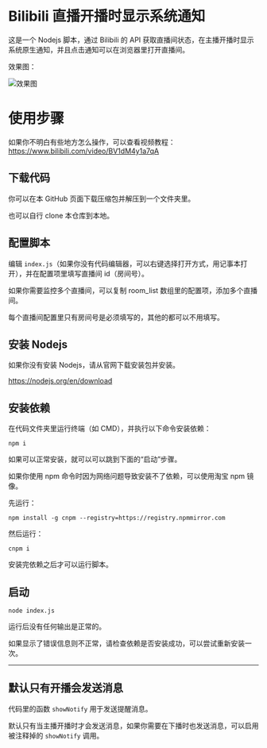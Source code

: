 # Bilibili 直播开播时显示系统通知

这是一个 Nodejs 脚本，通过 Bilibili 的 API 获取直播间状态，在主播开播时显示系统原生通知，并且点击通知可以在浏览器里打开直播间。

效果图：

![效果图](https://saber.love/f/20230609_232047.png)

# 使用步骤

如果你不明白有些地方怎么操作，可以查看视频教程：https://www.bilibili.com/video/BV1dM4y1a7qA

## 下载代码

你可以在本 GitHub 页面下载压缩包并解压到一个文件夹里。

也可以自行 clone 本仓库到本地。

## 配置脚本

编辑 `index.js`（如果你没有代码编辑器，可以右键选择打开方式，用记事本打开），并在配置项里填写直播间 id（房间号）。

如果你需要监控多个直播间，可以复制 room_list 数组里的配置项，添加多个直播间。

每个直播间配置里只有房间号是必须填写的，其他的都可以不用填写。

## 安装 Nodejs

如果你没有安装 Nodejs，请从官网下载安装包并安装。

https://nodejs.org/en/download

## 安装依赖

在代码文件夹里运行终端（如 CMD），并执行以下命令安装依赖：

```shell
npm i
```

如果可以正常安装，就可以可以跳到下面的“启动”步骤。

如果你使用 npm 命令时因为网络问题导致安装不了依赖，可以使用淘宝 npm 镜像。

先运行：
```shell
npm install -g cnpm --registry=https://registry.npmmirror.com
```

然后运行：

```shell
cnpm i
```

安装完依赖之后才可以运行脚本。

## 启动

```shell
node index.js
```

运行后没有任何输出是正常的。

如果显示了错误信息则不正常，请检查依赖是否安装成功，可以尝试重新安装一次。

--------------

## 默认只有开播会发送消息

代码里的函数 `showNotify` 用于发送提醒消息。

默认只有当主播开播时才会发送消息，如果你需要在下播时也发送消息，可以启用被注释掉的 `showNotify` 调用。
